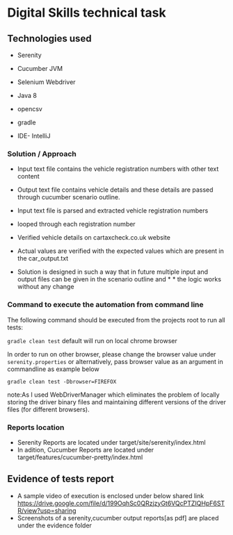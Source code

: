 # Digital Skills technical task

## Technologies used

* Serenity
* Cucumber JVM
* Selenium Webdriver
* Java 8
* opencsv
* gradle

* IDE- IntelliJ



###  Solution / Approach

* Input text file contains the vehicle registration numbers with other text content
* Output text file contains vehicle details and these details are passed through cucumber scenario outline.

* Input text file is parsed and extracted vehicle registration numbers
* looped through each registration number
* Verified vehicle details on cartaxcheck.co.uk website
* Actual values are verified with the expected values which are present in the car_output.txt
* Solution is designed in such a way that in future multiple input and output files can be given in the scenario outline and * * the logic works without any change


### Command to execute the automation from command line
The following command should be executed from the projects root to run all tests:

`gradle clean test` default will run on local chrome browser

In order to run on other browser, please change the browser value under `serenity.properties` or alternatively, 
pass browser value as an argument in commandline as example below

`gradle clean test -Dbrowser=FIREFOX`

note:As I used WebDriverManager which eliminates the problem of locally storing the driver binary files 
and maintaining different versions of the driver files (for different browsers).

### Reports location
* Serenity Reports are located under target/site/serenity/index.html
* In adition, Cucumber Reports are located under target/features/cucumber-pretty/index.html




## Evidence of tests report

* A sample video of execution is enclosed under below shared link 
https://drive.google.com/file/d/199OqhSc0QRzjzyGt6VQcPTZIQHpF6STR/view?usp=sharing
* Screenshots of a serenity,cucumber output reports[as pdf] are placed under the evidence folder
